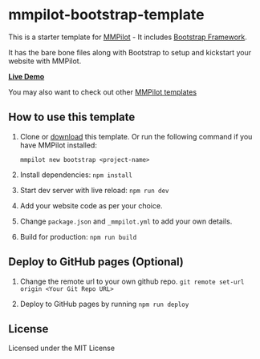 # mmpilot-bootstrap-template
This is a starter template for [MMPilot](https://mmpilot.kunruchcreations.com/) - It includes [Bootstrap Framework](https://getbootstrap.com).

It has the bare bone files along with Bootstrap to setup and kickstart your website with MMPilot. 

**[Live Demo](https://kunruch.github.io/mmpilot-bootstrap-template/)**

You may also want to check out other [MMPilot templates](https://mmpilot.kunruchcreations.com/templates/)

## How to use this template

1. Clone or [download](https://github.com/kunruch/mmpilot-bootstrap-template/archive/master.zip) this template. Or run the following command if you have MMPilot installed:

   `mmpilot new bootstrap <project-name>`

2. Install dependencies: ``npm install``

3. Start dev server with live reload: ``npm run dev``

4. Add your website code as per your choice.

5. Change ``package.json`` and ``_mmpilot.yml`` to add your own details.

5. Build for production: ``npm run build``

## Deploy to GitHub pages (Optional)

1. Change the remote url to your own github repo. ``git remote set-url origin <Your Git Repo URL>``

2. Deploy to GitHub pages by running ``npm run deploy``

## License

Licensed under the MIT License